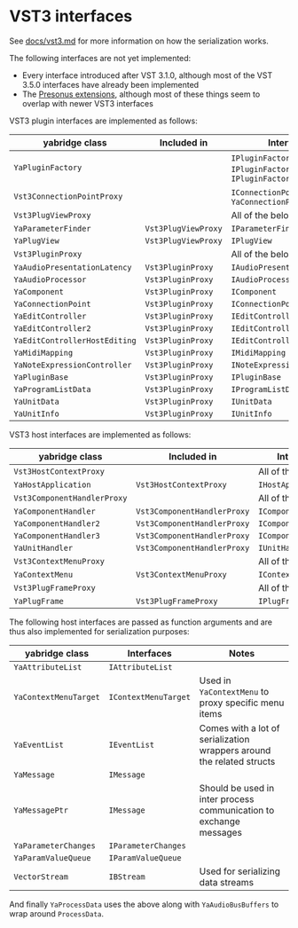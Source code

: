 # VST3 interfaces

See
[docs/vst3.md](https://github.com/robbert-vdh/yabridge/blob/master/docs/vst3.md)
for more information on how the serialization works.

The following interfaces are not yet implemented:

- Every interface introduced after VST 3.1.0, although most of the VST 3.5.0
  interfaces have already been implemented
- The [Presonus extensions](https://presonussoftware.com/en_US/developer),
  although most of these things seem to overlap with newer VST3 interfaces

VST3 plugin interfaces are implemented as follows:

| yabridge class                | Included in         | Interfaces                                             |
| ----------------------------- | ------------------- | ------------------------------------------------------ |
| `YaPluginFactory`             |                     | `IPluginFactory`, `IPluginFactory2`, `IPluginFactory3` |
| `Vst3ConnectionPointProxy`    |                     | `IConnectionPoint` through `YaConnectionPoint`         |
| `Vst3PlugViewProxy`           |                     | All of the below:                                      |
| `YaParameterFinder`           | `Vst3PlugViewProxy` | `IParameterFinder`                                     |
| `YaPlugView`                  | `Vst3PlugViewProxy` | `IPlugView`                                            |
| `Vst3PluginProxy`             |                     | All of the below:                                      |
| `YaAudioPresentationLatency`  | `Vst3PluginProxy`   | `IAudioPresentationLatency`                            |
| `YaAudioProcessor`            | `Vst3PluginProxy`   | `IAudioProcessor`                                      |
| `YaComponent`                 | `Vst3PluginProxy`   | `IComponent`                                           |
| `YaConnectionPoint`           | `Vst3PluginProxy`   | `IConnectionPoint`                                     |
| `YaEditController`            | `Vst3PluginProxy`   | `IEditController`                                      |
| `YaEditController2`           | `Vst3PluginProxy`   | `IEditController2`                                     |
| `YaEditControllerHostEditing` | `Vst3PluginProxy`   | `IEditControllerHostEditing`                           |
| `YaMidiMapping`               | `Vst3PluginProxy`   | `IMidiMapping`                                         |
| `YaNoteExpressionController`  | `Vst3PluginProxy`   | `INoteExpressionController`                            |
| `YaPluginBase`                | `Vst3PluginProxy`   | `IPluginBase`                                          |
| `YaProgramListData`           | `Vst3PluginProxy`   | `IProgramListData`                                     |
| `YaUnitData`                  | `Vst3PluginProxy`   | `IUnitData`                                            |
| `YaUnitInfo`                  | `Vst3PluginProxy`   | `IUnitInfo`                                            |

VST3 host interfaces are implemented as follows:

| yabridge class              | Included in                 | Interfaces           |
| --------------------------- | --------------------------- | -------------------- |
| `Vst3HostContextProxy`      |                             | All of the below:    |
| `YaHostApplication`         | `Vst3HostContextProxy`      | `IHostApplication`   |
| `Vst3ComponentHandlerProxy` |                             | All of the below:    |
| `YaComponentHandler`        | `Vst3ComponentHandlerProxy` | `IComponentHandler`  |
| `YaComponentHandler2`       | `Vst3ComponentHandlerProxy` | `IComponentHandler2` |
| `YaComponentHandler3`       | `Vst3ComponentHandlerProxy` | `IComponentHandler3` |
| `YaUnitHandler`             | `Vst3ComponentHandlerProxy` | `IUnitHandler`       |
| `Vst3ContextMenuProxy`      |                             | All of the below:    |
| `YaContextMenu`             | `Vst3ContextMenuProxy`      | `IContextMenu`       |
| `Vst3PlugFrameProxy`        |                             | All of the below:    |
| `YaPlugFrame`               | `Vst3PlugFrameProxy`        | `IPlugFrame`         |

The following host interfaces are passed as function arguments and are thus also
implemented for serialization purposes:

| yabridge class        | Interfaces           | Notes                                                                 |
| --------------------- | -------------------- | --------------------------------------------------------------------- |
| `YaAttributeList`     | `IAttributeList`     |                                                                       |
| `YaContextMenuTarget` | `IContextMenuTarget` | Used in `YaContextMenu` to proxy specific menu items                  |
| `YaEventList`         | `IEventList`         | Comes with a lot of serialization wrappers around the related structs |
| `YaMessage`           | `IMessage`           |                                                                       |
| `YaMessagePtr`        | `IMessage`           | Should be used in inter process communication to exchange messages    |
| `YaParameterChanges`  | `IParameterChanges`  |                                                                       |
| `YaParamValueQueue`   | `IParamValueQueue`   |                                                                       |
| `VectorStream`        | `IBStream`           | Used for serializing data streams                                     |

And finally `YaProcessData` uses the above along with `YaAudioBusBuffers` to
wrap around `ProcessData`.
